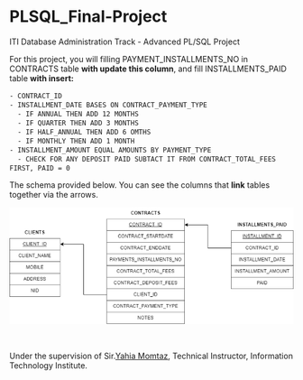 # PLSQL_Final-Project
ITI Database Administration Track - Advanced PL/SQL Project

For this project, you will filling PAYMENT_INSTALLMENTS_NO in CONTRACTS table **with update this column**, and fill INSTALLMENTS_PAID table **with insert:**
```
- CONTRACT_ID 
- INSTALLMENT_DATE BASES ON CONTRACT_PAYMENT_TYPE 
  - IF ANNUAL THEN ADD 12 MONTHS 
  - IF QUARTER THEN ADD 3 MONTHS 
  - IF HALF_ANNUAL THEN ADD 6 OMTHS 
  - IF MONTHLY THEN ADD 1 MONTH
- INSTALLMENT_AMOUNT EQUAL AMOUNTS BY PAYMENT_TYPE 
  - CHECK FOR ANY DEPOSIT PAID SUBTACT IT FROM CONTRACT_TOTAL_FEES FIRST, PAID = 0
```
The schema provided below. You can see the columns that **link** tables together via the arrows.

<img width="652" alt="screen-shot-2022-06-12-at-10 02 03-pm" src="https://github.com/Habeeb556/PLSQL_Final-Project/blob/main/System%20Diagram.drawio.png">

$~$

Under the supervision of Sir.[Yahia Momtaz](https://www.linkedin.com/in/yahia-momtaz-20a37840), Technical Instructor, Information Technology Institute.
